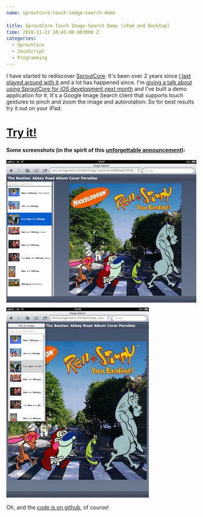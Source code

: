 ```yaml
---
name: sproutcore-touch-image-search-demo

title: SproutCore Touch Image Search Demo (iPad and Desktop)
time: 2010-11-22 10:41:00.003000 Z
categories:
  - SproutCore
  - JavaScript
  - Programming
---
```


<p>I have started to rediscover <a href="http://sproutcore.com">SproutCore</a>. It's been over 2 years since <a href="/2008/07/socialsprout-using-sproutcore-in.html">I last played around with it</a> and a lot has happened since. I'm <a href="http://www.iphonedevcon.de/02-Dezember.01dezember1.0.html">giving a talk about using SproutCore for iOS development next month</a> and I've built a demo application for it. It's a Google Image Search client that supports touch gestures to pinch and zoom the image and autorotation: So for best results try it out on your iPad.</p>

<p style="margin-top: 30px"><h1><a class="swbluelink" href="/static/image_search/en/23462fa8c9787d47c984eedae43b70ab9ec01040/index.html">Try it!</a></h1></p>

<p><h4>Some screenshots (in the spirit of this <a href="http://www.apple.com/the-beatles/">unforgettable announcement</a>):</h4>
  <img src="/images/posts/sproutcore-image-search1.png" alt="SproutCore Touch Image Search Screenshot 1"/>
  <img src="/images/posts/sproutcore-image-search2.png" style="margin-top: 10px" alt="SproutCore Touch Image Search Screenshot 2"/>
</p>
<p>Oh, and the <a href="https://github.com/jfahrenkrug/iphonedevcon2010-sproutcore-demo">code is on github</a>, of course!</p>

